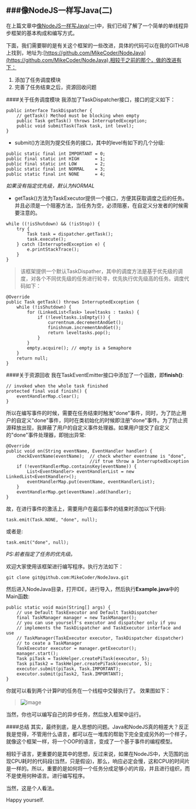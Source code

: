 ###像NodeJS一样写Java(二)
---
在上篇文章中[像NodeJS一样写Java(一)](http://mikecoder.net/?post=95)中，我们已经了解了一个简单的单线程异步框架的基本构成和编写方式。

下面，我们需要聊的是有关这个框架的一些改进，具体的代码可以在我的GITHUB上找到，地址为:[https://github.com/MikeCoder/NodeJava](https://github.com/MikeCoder/NodeJava),相较于之前的那个，做的改进有下：

1. 添加了任务调度模块
2. 完善了任务结束之后，资源回收问题


####关于任务调度模块
我添加了TaskDispatcher接口，接口的定义如下：
```
public interface TaskDispatcher {
    // getTask() Method must be blocking when empty
    public Task getTask() throws InterruptedException;
    public void submitTask(Task task, int level);
}
```

+ submit()方法则为提交任务的接口，其中的level有如下的几个分级:

```
public static final int IMPORTANT = 0;
public final static int HIGH      = 1;
public final static int LOW       = 2;
public static final int NORMAL    = 3;
public static final int NONE      = 4;
```
*如果没有指定优先级，默认为NORMAL*

+ getTask()方法为TaskExecutor提供一个接口，方便其获取调度之后的任务。并且必须是一个阻塞方法，当任务为空，必须阻塞，在自定义分发者的时候需要注意的。

```
while ((!isShutdown) && (!isStop)) {
    try {
        Task task = dispatcher.getTask();
        task.execute();
    } catch (InterruptedException e) {
        e.printStackTrace();
    }
}
```

> 该框架提供一个默认TaskDispather，其中的调度方法是基于优先级的调度，对各个不同优先级的任务进行轮寻，优先执行优先级高的任务。调度代码如下：

```
@Override
public Task getTask() throws InterruptedException {
    while (!isShutdown) {
        for (LinkedList<Task> leveltasks : tasks) {
            if (!leveltasks.isEmpty()) {
                currentnum.decrementAndGet();
                finishnum.incrementAndGet();
                return leveltasks.pop();
            }
        }
        empty.acquire(); // empty is a Semaphore
    }
    return null;
}
```

####关于资源回收
我在TaskEventEmitter接口中添加了一个函数，即**finish()**:
```
// invoked when the whole task finished
protected final void finish() {
    eventHandlerMap.clear();
}
```
所以在编写事件的时候，需要在任务结束时触发"done"事件，同时，为了防止用户的自定义"done"事件，同时在类初始化的时候即注册"done"事件。为了防止资源释放出现，我屏蔽了用户的自定义事件处理器。如果用户提交了自定义的"done"事件处理器，即抛出异常:
```
@Override
public void on(String eventName, EventHandler handler) {
    checkEventName(eventName);  // check whether eventname is "done", 
                                //if true throw a InterruptedException
    if (!eventHandlerMap.containsKey(eventName)) {
        List<EventHandler> eventHandlerList = new LinkedList<EventHandler>();
        eventHandlerMap.put(eventName, eventHandlerList);
    }
    eventHandlerMap.get(eventName).add(handler);
}
```
故，在进行事件的激活上，需要用户在最后事件的结束时添加以下代码:
```
task.emit(Task.NONE, "done", null);
```
或者是:
```
task.emit("done", null);
```
*PS:前者指定了任务的优先级。*


欢迎大家使用该框架进行编写程序。执行方法如下：
```
git clone git@github.com:MikeCoder/NodeJava.git
```
然后进入NodeJava目录，打开IDE，进行导入，然后执行**Example.java**中的Main函数:
```
public static void main(String[] args) {
    // use Default TaskExecutor and Default TaskDispatcher
    final TaskManager manager = new TaskManager(); 
    // you can use yourself's executor and dispatcher only if you 
    // implements the TaskDispatcher and TaskExecutor interface and use 
    // TaskManager(TaskExecutor executor, TaskDispatcher dispatcher) 
    // to ceate a TaskManager
    TaskExecutor executor = manager.getExecutor();
    manager.start();
    Task piTask = TaskHelper.createPiTask(executor, 5);
    Task piTask2 = TaskHelper.createPiTask(executor, 5);
    executor.submit(piTask, Task.IMPORTANT);
    executor.submit(piTask2, Task.IMPORTANT);
}
```
你就可以看到两个计算PI的任务在一个线程中交替执行了。
效果图如下：
> ![image](http://mikecoder.net/content/plugins/kl_album/upload/201406/fe1027e61413d53b76ae328ee69120642014061212261528394.png)

当然，你也可以编写自己的异步任务，然后放入框架中运行。

####总结
其实，最终到底，是人思想的问题。Java和NodeJS真的相差大？反正我是觉得，不管用什么语言，都可以在一堆库的帮助下完全变成另外的一个样子，就像这个框架一样，将一个OOP的语言，变成了一个基于事件的编程模型。

相较于语言，更重要的是其中的思想，反过来说，如果在NodeJS中，大范围的出现CPU耗时的代码段(当然，只是假设)，那么，响应必定会慢，这和CPU的时间片是一样的。所以，重要的是如何将一个任务分成足够小的片段，并且进行组织，而不是使用何种语言。进行编写程序。

当然，这是个人看法。

Happy yourself.